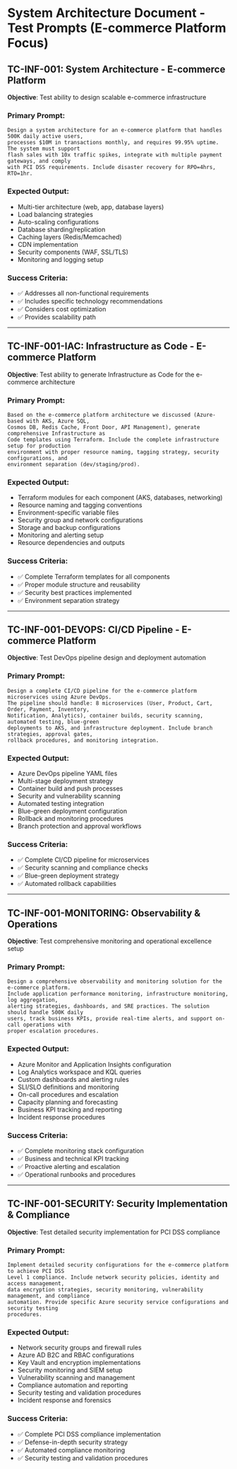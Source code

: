 # System Architecture Document - Test Prompts (E-commerce Platform Focus)

## TC-INF-001: System Architecture - E-commerce Platform
**Objective**: Test ability to design scalable e-commerce infrastructure

### Primary Prompt:
```
Design a system architecture for an e-commerce platform that handles 500K daily active users, 
processes $10M in transactions monthly, and requires 99.95% uptime. The system must support 
flash sales with 10x traffic spikes, integrate with multiple payment gateways, and comply 
with PCI DSS requirements. Include disaster recovery for RPO=4hrs, RTO=1hr.
```

### Expected Output:
- Multi-tier architecture (web, app, database layers)
- Load balancing strategies
- Auto-scaling configurations
- Database sharding/replication
- Caching layers (Redis/Memcached)
- CDN implementation
- Security components (WAF, SSL/TLS)
- Monitoring and logging setup

### Success Criteria:
- ✅ Addresses all non-functional requirements
- ✅ Includes specific technology recommendations
- ✅ Considers cost optimization
- ✅ Provides scalability path

---

## TC-INF-001-IAC: Infrastructure as Code - E-commerce Platform
**Objective**: Test ability to generate Infrastructure as Code for the e-commerce architecture

### Primary Prompt:
```
Based on the e-commerce platform architecture we discussed (Azure-based with AKS, Azure SQL, 
Cosmos DB, Redis Cache, Front Door, API Management), generate comprehensive Infrastructure as 
Code templates using Terraform. Include the complete infrastructure setup for production 
environment with proper resource naming, tagging strategy, security configurations, and 
environment separation (dev/staging/prod).
```

### Expected Output:
- Terraform modules for each component (AKS, databases, networking)
- Resource naming and tagging conventions
- Environment-specific variable files
- Security group and network configurations
- Storage and backup configurations
- Monitoring and alerting setup
- Resource dependencies and outputs

### Success Criteria:
- ✅ Complete Terraform templates for all components
- ✅ Proper module structure and reusability
- ✅ Security best practices implemented
- ✅ Environment separation strategy

---

## TC-INF-001-DEVOPS: CI/CD Pipeline - E-commerce Platform
**Objective**: Test DevOps pipeline design and deployment automation

### Primary Prompt:
```
Design a complete CI/CD pipeline for the e-commerce platform microservices using Azure DevOps. 
The pipeline should handle: 8 microservices (User, Product, Cart, Order, Payment, Inventory, 
Notification, Analytics), container builds, security scanning, automated testing, blue-green 
deployments to AKS, and infrastructure deployment. Include branch strategies, approval gates, 
rollback procedures, and monitoring integration.
```

### Expected Output:
- Azure DevOps pipeline YAML files
- Multi-stage deployment strategy
- Container build and push processes
- Security and vulnerability scanning
- Automated testing integration
- Blue-green deployment configuration
- Rollback and monitoring procedures
- Branch protection and approval workflows

### Success Criteria:
- ✅ Complete CI/CD pipeline for microservices
- ✅ Security scanning and compliance checks
- ✅ Blue-green deployment strategy
- ✅ Automated rollback capabilities

---

## TC-INF-001-MONITORING: Observability & Operations
**Objective**: Test comprehensive monitoring and operational excellence setup

### Primary Prompt:
```
Design a comprehensive observability and monitoring solution for the e-commerce platform. 
Include application performance monitoring, infrastructure monitoring, log aggregation, 
alerting strategies, dashboards, and SRE practices. The solution should handle 500K daily 
users, track business KPIs, provide real-time alerts, and support on-call operations with 
proper escalation procedures.
```

### Expected Output:
- Azure Monitor and Application Insights configuration
- Log Analytics workspace and KQL queries
- Custom dashboards and alerting rules
- SLI/SLO definitions and monitoring
- On-call procedures and escalation
- Capacity planning and forecasting
- Business KPI tracking and reporting
- Incident response procedures

### Success Criteria:
- ✅ Complete monitoring stack configuration
- ✅ Business and technical KPI tracking
- ✅ Proactive alerting and escalation
- ✅ Operational runbooks and procedures

---

## TC-INF-001-SECURITY: Security Implementation & Compliance
**Objective**: Test detailed security implementation for PCI DSS compliance

### Primary Prompt:
```
Implement detailed security configurations for the e-commerce platform to achieve PCI DSS 
Level 1 compliance. Include network security policies, identity and access management, 
data encryption strategies, security monitoring, vulnerability management, and compliance 
automation. Provide specific Azure security service configurations and security testing 
procedures.
```

### Expected Output:
- Network security groups and firewall rules
- Azure AD B2C and RBAC configurations
- Key Vault and encryption implementations
- Security monitoring and SIEM setup
- Vulnerability scanning and management
- Compliance automation and reporting
- Security testing and validation procedures
- Incident response and forensics

### Success Criteria:
- ✅ Complete PCI DSS compliance implementation
- ✅ Defense-in-depth security strategy
- ✅ Automated compliance monitoring
- ✅ Security testing and validation procedures
